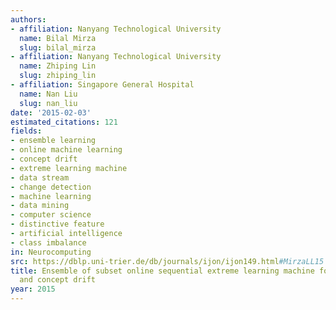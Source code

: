 ```yaml
---
authors:
- affiliation: Nanyang Technological University
  name: Bilal Mirza
  slug: bilal_mirza
- affiliation: Nanyang Technological University
  name: Zhiping Lin
  slug: zhiping_lin
- affiliation: Singapore General Hospital
  name: Nan Liu
  slug: nan_liu
date: '2015-02-03'
estimated_citations: 121
fields:
- ensemble learning
- online machine learning
- concept drift
- extreme learning machine
- data stream
- change detection
- machine learning
- data mining
- computer science
- distinctive feature
- artificial intelligence
- class imbalance
in: Neurocomputing
src: https://dblp.uni-trier.de/db/journals/ijon/ijon149.html#MirzaLL15
title: Ensemble of subset online sequential extreme learning machine for class imbalance
  and concept drift
year: 2015
---
```

